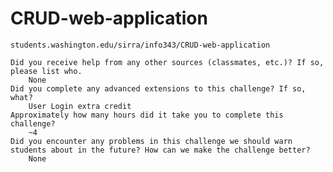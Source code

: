 # CRUD-web-application
	students.washington.edu/sirra/info343/CRUD-web-application

    Did you receive help from any other sources (classmates, etc.)? If so, please list who.
    	None
    Did you complete any advanced extensions to this challenge? If so, what?
    	User Login extra credit
    Approximately how many hours did it take you to complete this challenge?
    	~4
    Did you encounter any problems in this challenge we should warn students about in the future? How can we make the challenge better?
    	None

